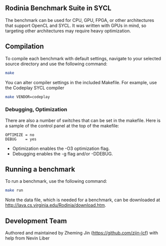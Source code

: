 ##  Rodinia Benchmark Suite in SYCL

The benchmark can be used for CPU, GPU, FPGA, or other architectures that support OpenCL and SYCL. It was written with GPUs in mind, so targeting other architectures may require heavy optimization.

## Compilation

To compile each benchmark with default settings, navigate to your selected source directory and use the following command:

```bash
make
```

 You can alter compiler settings in the included Makefile. For example, use the Codeplay SYCL compiler
```bash
make VENDOR=codeplay
```

### Debugging, Optimization 

There are also a number of switches that can be set in the makefile. Here is a sample of the control panel at the top of the makefile:

```make
OPTIMIZE = no
DEBUG    = yes
```
- Optimization enables the -O3 optimization flag.
- Debugging enables the -g flag and/or -DDEBUG.

## Running a benchmark

To run a benchmark, use the following command:
```bash
make run
```

Note the data file, which is needed for a benchmark, can be downloaded at http://lava.cs.virginia.edu/Rodinia/download.htm.

## Development Team
Authored and maintained by Zheming Jin (https://github.com/zjin-lcf) with help from Nevin Liber
